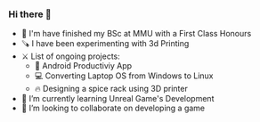### Hi there 👋

- 🔭 I'm have finished my BSc at MMU with a First Class Honours
- 🪚 I have been experimenting with 3d Printing
- ⚔️ List of ongoing projects:
  - 📆 Android Productiviy App
  - 💻 Converting Laptop OS from Windows to Linux
  - 🔥 Designing a spice rack using 3D printer
- 🌱 I’m currently learning Unreal Game's Development
- 👯 I’m looking to collaborate on developing a game
<!--
**DemonwarriorJL/DemonwarriorJL** is a ✨ _special_ ✨ repository because its `README.md` (this file) appears on your GitHub profile.

Here are some ideas to get you started:

- 🔭 I’m currently working on ...
- 🌱 I’m currently learning ...
- 👯 I’m looking to collaborate on ...
- 🤔 I’m looking for help with ...
- 💬 Ask me about ...
- 📫 How to reach me: ...
- 😄 Pronouns: ...
- ⚡ Fun fact: ...
-->
